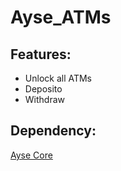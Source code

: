 # Ayse_ATMs

## Features:
* Unlock all ATMs
* Deposito
* Withdraw

## Dependency:
[Ayse Core](https://github.com/ayse-framework/Ayse_Core)

